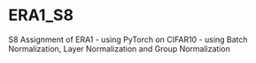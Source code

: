 # ERA1_S8
S8 Assignment of ERA1 - using PyTorch on CIFAR10 - using Batch Normalization, Layer Normalization and Group Normalization
